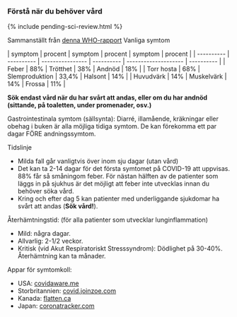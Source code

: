 ### Förstå när du behöver vård

{% include pending-sci-review.html %}

Sammanställt från [denna WHO-rapport](https://www.who.int/docs/default-source/coronaviruse/who-china-joint-mission-on-covid-19-final-report.pdf)
Vanliga symtom 

<div class="table-wrap" markdown="1">
 | symptom | procent | symptom | procent | symptom | procent | 
 | ---------- | ---------- | ---------------- | ---------- | -------------------- | ---------- | 
 | Feber | 88% | Trötthet | 38% | Andnöd | 18% | 
 | Torr hosta | 68% | Slemproduktion | 33,4% | Halsont | 14% | 
 | Huvudvärk | 14% | Muskelvärk | 14% | Frossa | 11% | 
</div>

**Sök endast vård när du har svårt att andas, eller om du har andnöd (sittande, på toaletten, under promenader, osv.)** 

Gastrointestinala symtom (sällsynta): 
Diarré, illamående, kräkningar eller obehag i buken är alla möjliga tidiga symtom. De kan förekomma ett par dagar FÖRE andningssymtom. 

Tidslinje
- Milda fall går vanligtvis över inom sju dagar (utan vård) 
- Det kan ta 2-14 dagar för det första symtomet på COVID-19 att uppvisas. 88% får så småningom feber. 
För nästan hälften av de patienter som läggs in på sjukhus är det möjligt att feber inte utvecklas innan du behöver söka vård. 
- Kring och efter dag 5 kan patienter med underliggande sjukdomar ha svårt att andas (**Sök vård!**). 

 Återhämtningstid: (för alla patienter som utvecklar lunginflammation) 
 - Mild: några dagar. 
 - Allvarlig: 2-1/2 veckor. 
 - Kritisk (vid Akut Respiratoriskt Stresssyndrom): Dödlighet på 30-40%. Återhämtning kan ta månader. 

 Appar för symtomkoll: 
-  USA: [covidaware.me](https://covidaware.me/)
-  Storbritannien: [covid.joinzoe.com](https://covid.joinzoe.com)
-  Kanada: [flatten.ca](https://flatten.ca/) 
-  Japan: [coronatracker.com](https://www.coronatracker.com/)
